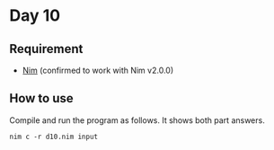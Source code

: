 # Day 10

## Requirement

* [Nim](https://nim-lang.org/) (confirmed to work with Nim v2.0.0)

## How to use

Compile and run the program as follows. It shows both part answers.

```console
nim c -r d10.nim input
```
